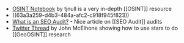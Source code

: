 - [OSINT Notebook](https://github.com/tjnull/TJ-OSINT-Notebook/tree/main/Raw%20Markdown) by tjnull is a very in-depth [[OSINT]] resource
- ((63a3a259-d4b3-484a-afc2-c918f945f823))
- [What is an SEO Audit?](https://seosly.com/blog/what-is-an-seo-audit/) - Nice article on [[SEO Audit]] audits
- [Twitter Thread](https://twitter.com/johnmcelhone8/status/1600683623250030593) by John McElhone showing how to use stars to do [[GeoOSINT]] research